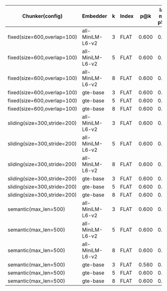 | Chunker(config) | Embedder | k | Index | p@k | lat ms p50 | docs | chunks |
|---|---|---|---|---|---|---|---|
| fixed(size=600,overlap=100) | all-MiniLM-L6-v2 | 3 | FLAT | 0.600 | 0.0 | 11 | 18 |
| fixed(size=600,overlap=100) | all-MiniLM-L6-v2 | 5 | FLAT | 0.600 | 0.0 | 11 | 18 |
| fixed(size=600,overlap=100) | all-MiniLM-L6-v2 | 8 | FLAT | 0.600 | 0.0 | 11 | 18 |
| fixed(size=600,overlap=100) | gte-base | 3 | FLAT | 0.600 | 0.1 | 11 | 18 |
| fixed(size=600,overlap=100) | gte-base | 5 | FLAT | 0.600 | 0.1 | 11 | 18 |
| fixed(size=600,overlap=100) | gte-base | 8 | FLAT | 0.600 | 0.1 | 11 | 18 |
| sliding(size=300,stride=200) | all-MiniLM-L6-v2 | 3 | FLAT | 0.600 | 0.0 | 11 | 37 |
| sliding(size=300,stride=200) | all-MiniLM-L6-v2 | 5 | FLAT | 0.600 | 0.1 | 11 | 37 |
| sliding(size=300,stride=200) | all-MiniLM-L6-v2 | 8 | FLAT | 0.600 | 0.0 | 11 | 37 |
| sliding(size=300,stride=200) | gte-base | 3 | FLAT | 0.600 | 0.1 | 11 | 37 |
| sliding(size=300,stride=200) | gte-base | 5 | FLAT | 0.600 | 0.1 | 11 | 37 |
| sliding(size=300,stride=200) | gte-base | 8 | FLAT | 0.600 | 0.1 | 11 | 37 |
| semantic(max_len=500) | all-MiniLM-L6-v2 | 3 | FLAT | 0.600 | 0.0 | 11 | 21 |
| semantic(max_len=500) | all-MiniLM-L6-v2 | 5 | FLAT | 0.600 | 0.0 | 11 | 21 |
| semantic(max_len=500) | all-MiniLM-L6-v2 | 8 | FLAT | 0.600 | 0.0 | 11 | 21 |
| semantic(max_len=500) | gte-base | 3 | FLAT | 0.560 | 0.1 | 11 | 21 |
| semantic(max_len=500) | gte-base | 5 | FLAT | 0.600 | 0.1 | 11 | 21 |
| semantic(max_len=500) | gte-base | 8 | FLAT | 0.600 | 0.1 | 11 | 21 |